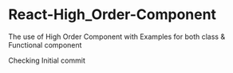 # React-High_Order-Component
The use of High Order Component  with Examples for both class &amp; Functional component


Checking Initial commit